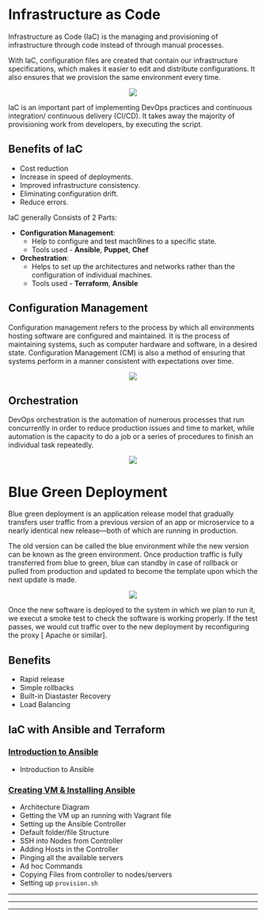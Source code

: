 # Infrastructure as Code

Infrastructure as Code (IaC) is the managing and provisioning of infrastructure through code instead of through manual processes.

With IaC, configuration files are created that contain our infrastructure specifications, which makes it easier to edit and distribute configurations. It also ensures that we provision the same environment every time.

<p align="center">
  <img src="https://user-images.githubusercontent.com/110366380/201673974-caa11261-34bb-46db-b5f9-042169b1501e.png">
</p>

IaC is an important part of implementing DevOps practices and continuous integration/ continuous delivery (CI/CD). It takes away the majority of provisioning work from developers, by executing the script.

## Benefits of IaC
- Cost reduction
- Increase in speed of deployments.
- Improved infrastructure consistency.
- Eliminating configuration drift.
- Reduce errors.

IaC generally Consists of 2 Parts:
- **Configuration Management**:
  - Help to configure and test mach9ines to a specific state.
  - Tools used - **Ansible**, **Puppet**, **Chef**
- **Orchestration**:
  - Helps to set up the architectures and networks rather than the configuration of individual machines.
  - Tools used - **Terraform**, **Ansible**

## Configuration Management

Configuration management refers to the process by which all environments hosting software are configured and maintained. It is the process of maintaining systems, such as computer hardware and software, in a desired state. Configuration Management (CM) is also a method of ensuring that systems perform in a manner consistent with expectations over time.

<p align="center">
  <img src="https://user-images.githubusercontent.com/110366380/201706750-7b8743d6-bd46-4b02-ace3-c251536a7936.png">
</p>


## Orchestration

DevOps orchestration is the automation of numerous processes that run concurrently in order to reduce production issues and time to market, while automation is the capacity to do a job or a series of procedures to finish an individual task repeatedly.

<p align="center">
  <img src="https://user-images.githubusercontent.com/110366380/201700821-4dfa6620-b437-4d81-a103-2ecc20a3270a.png">
</p>


# Blue Green Deployment

Blue green deployment is an application release model that gradually transfers user traffic from a previous version of an app or microservice to a nearly identical new release—both of which are running in production. 

The old version can be called the blue environment while the new version can be known as the green environment. Once production traffic is fully transferred from blue to green, blue can standby in case of rollback or pulled from production and updated to become the template upon which the next update is made.

<p align="center">
  <img src="https://user-images.githubusercontent.com/110366380/201677033-655ac493-8a5b-42f0-9cf8-16c42c74b8e7.png">
</p>


Once the new software is deployed to the system in which we plan to run it, we execut a smoke test to check the software is working properly. If the test passes, we would cut traffic over to the new deployment by reconfiguring the proxy [ Apache or similar].

## Benefits

- Rapid release
- Simple rollbacks
- Built-in Diastaster Recovery
- Load Balancing


## IaC with **Ansible** and **Terraform**

### [Introduction to Ansible](ansible/README.md)
- Introduction to Ansible
  
### [Creating VM & Installing Ansible](ansible/create-vm-install-ansible.md)
- Architecture Diagram
- Getting the VM up an running with Vagrant file
- Setting up the Ansible Controller
- Default folder/file Structure
- SSH into Nodes from Controller
- Adding Hosts in the Controller
- Pinging all the available servers
- Ad hoc Commands
- Copying Files from controller to nodes/servers
- Setting up `provision.sh`
***

***
***
